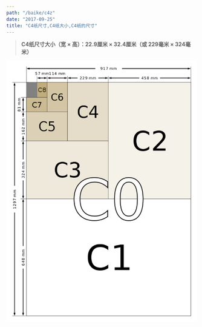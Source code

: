 ```yaml
---
path: "/baike/c4z"
date: "2017-09-25"
title: "C4纸尺寸,C4纸大小,C4纸的尺寸"
---
```


> **C4纸尺寸大小（宽 × 高）：22.9厘米 × 32.4厘米（或 229毫米 × 324毫米）**   
   
![纸的尺寸](/img/c_size_illustration2.png)

